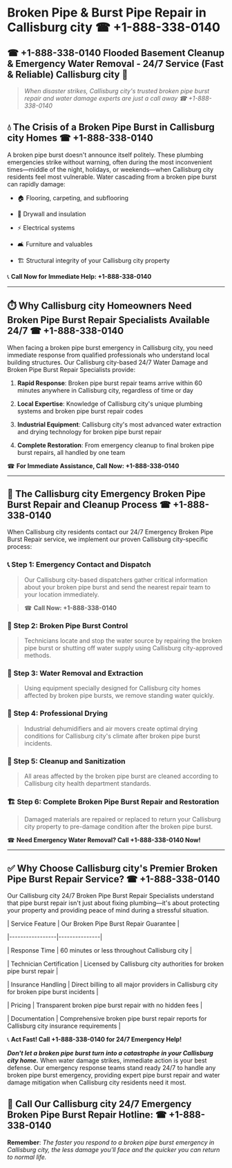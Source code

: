 # Broken Pipe & Burst Pipe Repair in Callisburg city ☎ +1-888-338-0140  
## ☎ +1-888-338-0140 Flooded Basement Cleanup & Emergency Water Removal - 24/7 Service (Fast & Reliable) Callisburg city 🚨  

> *When disaster strikes, Callisburg city's trusted broken pipe burst repair and water damage experts are just a call away ☎ +1-888-338-0140*  

## 💧 The Crisis of a Broken Pipe Burst in Callisburg city Homes ☎ +1-888-338-0140  

A broken pipe burst doesn't announce itself politely. These plumbing emergencies strike without warning, often during the most inconvenient times—middle of the night, holidays, or weekends—when Callisburg city residents feel most vulnerable. Water cascading from a broken pipe burst can rapidly damage:  

* 🏠 Flooring, carpeting, and subflooring  
* 🧱 Drywall and insulation  
* ⚡ Electrical systems  
* 🛋️ Furniture and valuables  
* 🏗️ Structural integrity of your Callisburg city property  

📞 **Call Now for Immediate Help: +1-888-338-0140**  

---  

## ⏱️ Why Callisburg city Homeowners Need Broken Pipe Burst Repair Specialists Available 24/7 ☎ +1-888-338-0140  

When facing a broken pipe burst emergency in Callisburg city, you need immediate response from qualified professionals who understand local building structures. Our Callisburg city-based 24/7 Water Damage and Broken Pipe Burst Repair Specialists provide:  

1. **Rapid Response**: Broken pipe burst repair teams arrive within 60 minutes anywhere in Callisburg city, regardless of time or day  
2. **Local Expertise**: Knowledge of Callisburg city's unique plumbing systems and broken pipe burst repair codes  
3. **Industrial Equipment**: Callisburg city's most advanced water extraction and drying technology for broken pipe burst repair  
4. **Complete Restoration**: From emergency cleanup to final broken pipe burst repairs, all handled by one team  

☎ **For Immediate Assistance, Call Now: +1-888-338-0140**  

---  

## 🔧 The Callisburg city Emergency Broken Pipe Burst Repair and Cleanup Process ☎ +1-888-338-0140  

When Callisburg city residents contact our 24/7 Emergency Broken Pipe Burst Repair service, we implement our proven Callisburg city-specific process:  

### 📞 Step 1: Emergency Contact and Dispatch  
> Our Callisburg city-based dispatchers gather critical information about your broken pipe burst and send the nearest repair team to your location immediately.  
> ☎ **Call Now: +1-888-338-0140**  

### 🚿 Step 2: Broken Pipe Burst Control  
> Technicians locate and stop the water source by repairing the broken pipe burst or shutting off water supply using Callisburg city-approved methods.  

### 🌊 Step 3: Water Removal and Extraction  
> Using equipment specially designed for Callisburg city homes affected by broken pipe bursts, we remove standing water quickly.  

### 💨 Step 4: Professional Drying  
> Industrial dehumidifiers and air movers create optimal drying conditions for Callisburg city's climate after broken pipe burst incidents.  

### 🧼 Step 5: Cleanup and Sanitization  
> All areas affected by the broken pipe burst are cleaned according to Callisburg city health department standards.  

### 🏗️ Step 6: Complete Broken Pipe Burst Repair and Restoration  
> Damaged materials are repaired or replaced to return your Callisburg city property to pre-damage condition after the broken pipe burst.  

☎ **Need Emergency Water Removal? Call +1-888-338-0140 Now!**  

---  

## ✅ Why Choose Callisburg city's Premier Broken Pipe Burst Repair Service? ☎ +1-888-338-0140  

Our Callisburg city 24/7 Broken Pipe Burst Repair Specialists understand that pipe burst repair isn't just about fixing plumbing—it's about protecting your property and providing peace of mind during a stressful situation.  

| Service Feature | Our Broken Pipe Burst Repair Guarantee |  
|-----------------|---------------|  
| Response Time | 60 minutes or less throughout Callisburg city |  
| Technician Certification | Licensed by Callisburg city authorities for broken pipe burst repair |  
| Insurance Handling | Direct billing to all major providers in Callisburg city for broken pipe burst incidents |  
| Pricing | Transparent broken pipe burst repair with no hidden fees |  
| Documentation | Comprehensive broken pipe burst repair reports for Callisburg city insurance requirements |  

📞 **Act Fast! Call +1-888-338-0140 for 24/7 Emergency Help!**  

***Don't let a broken pipe burst turn into a catastrophe in your Callisburg city home.*** When water damage strikes, immediate action is your best defense. Our emergency response teams stand ready 24/7 to handle any broken pipe burst emergency, providing expert pipe burst repair and water damage mitigation when Callisburg city residents need it most.  

## 📱 Call Our Callisburg city 24/7 Emergency Broken Pipe Burst Repair Hotline: ☎ +1-888-338-0140  

**Remember**: *The faster you respond to a broken pipe burst emergency in Callisburg city, the less damage you'll face and the quicker you can return to normal life.*